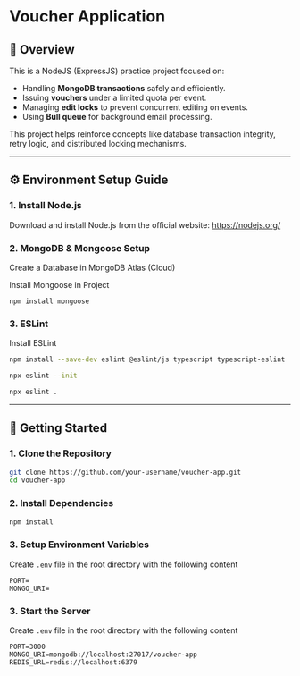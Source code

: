 # Voucher Application

## 📝 Overview

This is a NodeJS (ExpressJS) practice project focused on:

- Handling **MongoDB transactions** safely and efficiently.
- Issuing **vouchers** under a limited quota per event.
- Managing **edit locks** to prevent concurrent editing on events.
- Using **Bull queue** for background email processing.

This project helps reinforce concepts like database transaction integrity, retry logic, and distributed locking mechanisms.

---

## ⚙️ Environment Setup Guide

### 1. Install Node.js

Download and install Node.js from the official website:
https://nodejs.org/

### 2. MongoDB & Mongoose Setup

Create a Database in MongoDB Atlas (Cloud)

Install Mongoose in Project

```npm install mongoose```

### 3. ESLint

Install ESLint 

```bash 
npm install --save-dev eslint @eslint/js typescript typescript-eslint
```

```bash
npx eslint --init
```

```bash
npx eslint .
```



---

## 🚀 Getting Started

### 1. Clone the Repository

```bash
git clone https://github.com/your-username/voucher-app.git
cd voucher-app
```

### 2. Install Dependencies

```bash
npm install
```

### 3. Setup Environment Variables
Create ```.env``` file in the root directory with the following content
```
PORT=
MONGO_URI=
```

### 3. Start the Server
Create ```.env``` file in the root directory with the following content
```
PORT=3000
MONGO_URI=mongodb://localhost:27017/voucher-app
REDIS_URL=redis://localhost:6379
```


